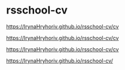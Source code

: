 # rsschool-cv


https://IrynaHryhoriv.github.io/rsschool-cv/cv

https://IrynaHryhoriv.github.io/rsschool-cv/cv


https://IrynaHryhoriv.github.io/rsschool-cv/cv

https://IrynaHryhoriv.github.io/rsschool-cv/
